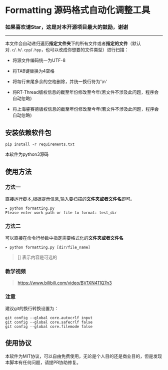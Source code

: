 # Formatting 源码格式自动化调整工具

### 如果喜欢请Star，这是对本开源项目最大的鼓励，谢谢
---------

本文件会自动递归遍历**指定文件夹**下的所有文件或者**指定的文件**（默认对`.c`/`.h`/`.cpp`/`.hpp`，也可以改成你想要的文件类型）进行扫描：

- 将源文件编码统一为UTF-8

- 将TAB键替换为4空格


- 将每行末尾多余的空格删除，并统一换行符为'\n'
- 将RT-Thread版权信息的截至年份修改至今年(若文件不涉及此问题，程序会自动忽略)
- 将上海睿赛德版权信息的截至年份修改至今年(若文件不涉及此问题，程序会自动忽略)

## 安装依赖软件包

```shell
pip install -r requirements.txt
```

本软件为python3源码

## 使用方法

### 方法一

直接运行脚本,根据提示信息,输入要扫描的**文件夹或者文件名**即可。

``` shell
▸ python formatting.py
Please enter work path or file to format: test_dir
```

### 方法二

可以直接在命令行参数中指定需要格式化的**文件夹或者文件名**

``` shell
▸ python formatting.py [dir/file_name]
```

> [] 表示内容是可选的

### 教学视频

> https://www.bilibili.com/video/BV1XN411Q7n3

### 注意

建议git的换行转换设置为：

``` shell
git config --global core.autocrlf input
git config --global core.safecrlf false
git config --global core.filemode false
```

## 使用协议

本软件为MIT协议，可以自由免费使用，无论是个人目的还是商业目的，但是发现本脚本有任何问题，请提PR协助修复。

